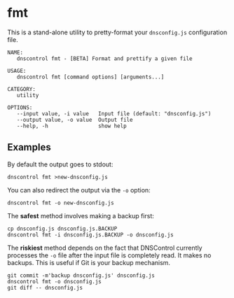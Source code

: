 # fmt

This is a stand-alone utility to pretty-format your `dnsconfig.js` configuration file.

```text
NAME:
   dnscontrol fmt - [BETA] Format and prettify a given file

USAGE:
   dnscontrol fmt [command options] [arguments...]

CATEGORY:
   utility

OPTIONS:
   --input value, -i value   Input file (default: "dnsconfig.js")
   --output value, -o value  Output file
   --help, -h                show help
```

## Examples

By default the output goes to stdout:

```shell
dnscontrol fmt >new-dnsconfig.js
```

You can also redirect the output via the `-o` option:

```shell
dnscontrol fmt -o new-dnsconfig.js
```

The **safest** method involves making a backup first:

```shell
cp dnsconfig.js dnsconfig.js.BACKUP
dnscontrol fmt -i dnsconfig.js.BACKUP -o dnsconfig.js
```

The **riskiest** method depends on the fact that DNSControl currently processes
the `-o` file after the input file is completely read. It makes no backups.
This is useful if Git is your backup mechanism.

```shell
git commit -m'backup dnsconfig.js' dnsconfig.js
dnscontrol fmt -o dnsconfig.js
git diff -- dnsconfig.js
```
